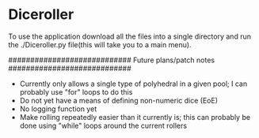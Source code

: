 # Diceroller
To use the application download all the files into a single directory and run the ./Diceroller.py file(this will take you to a main menu).

############################
 Future plans/patch notes 
############################

- Currently only allows a single type of polyhedral in a given pool; I can probably use "for" loops to do this
- Do not yet have a means of defining non-numeric dice (EoE)
- No logging function yet
- Make rolling repeatedly easier than it currently is; this can probably be done using "while" loops around the current rollers